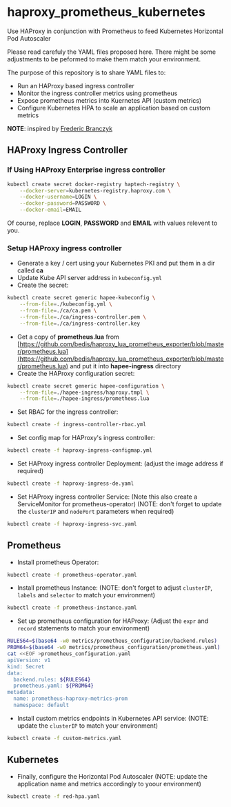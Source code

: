 # haproxy_prometheus_kubernetes
Use HAProxy in conjunction with Prometheus to feed Kubernetes Horizontal Pod Autoscaler

Please read carefuly the YAML files proposed here. There might be some adjustments to be peformed to make them match your environment.

The purpose of this repository is to share YAML files to:
* Run an HAProxy based ingress controller
* Monitor the ingress controller metrics using prometheus
* Expose prometheus metrics into Kuernetes API (custom metrics)
* Configure Kubernetes HPA to scale an application based on custom metrics

**NOTE**: inspired by [Frederic Branczyk](https://coreos.com/blog/autoscaling-with-prometheus-and-kubernetes-metrics-apis)

## HAProxy Ingress Controller

### If Using HAProxy Enterprise ingress controller

```bash
kubectl create secret docker-registry haptech-registry \
	--docker-server=kubernetes-registry.haproxy.com \
	--docker-username=LOGIN \
	--docker-password=PASSWORD \
	--docker-email=EMAIL
```

Of course, replace **LOGIN**, **PASSWORD** and **EMAIL** with values relevent to you.

### Setup HAProxy ingress controller

* Generate a key / cert using your Kubernetes PKI and put them in a dir called **ca**
* Update Kube API server address in `kubeconfig.yml`
* Create the secret:
```bash
kubectl create secret generic hapee-kubeconfig \
	--from-file=./kubeconfig.yml \
	--from-file=./ca/ca.pem \
	--from-file=./ca/ingress-controller.pem \
	--from-file=./ca/ingress-controller.key
```
* Get a copy of **prometheus.lua** from [https://github.com/bedis/haproxy_lua_prometheus_exporter/blob/master/prometheus.lua](https://github.com/bedis/haproxy_lua_prometheus_exporter/blob/master/prometheus.lua) and put it into **hapee-ingress** directory
* Create the HAProxy configuration secret:
```bash
kubectl create secret generic hapee-configuration \
	--from-file=./hapee-ingress/haproxy.tmpl \
	--from-file=./hapee-ingress/prometheus.lua
```
* Set RBAC for the ingress controller:
```bash
kubectl create -f ingress-controller-rbac.yml
```
* Set config map for HAProxy's ingress controller:
```bash
kubectl create -f haproxy-ingress-configmap.yml
```
* Set HAProxy ingress controller Deployment: (adjust the image address if required)
```bash
kubectl create -f haproxy-ingress-de.yaml
```
* Set HAProxy ingress controller Service: (Note this also create a ServiceMonitor for prometheus-operator)
  (NOTE: don't forget to update the `clusterIP` and `nodePort` parameters when required)
```bash
kubectl create -f haproxy-ingress-svc.yaml
```

## Prometheus

* Install prometheus Operator:
```bash
kubectl create -f prometheus-operator.yaml
```
* Install prometheus Instance: (NOTE: don't forget to adjust `clusterIP`, `labels` and `selector` to match your environment)
```bash
kubectl create -f prometheus-instance.yaml
```
* Set up prometheus configuration for HAProxy: (Adjust the `expr` and `record` statements to match your environment)
```bash
RULES64=$(base64 -w0 metrics/prometheus_configuration/backend.rules)
PROM64=$(base64 -w0 metrics/prometheus_configuration/prometheus.yaml)
cat <<EOF >prometheus_configuration.yaml
apiVersion: v1
kind: Secret
data:
  backend.rules: ${RULES64}
  prometheus.yaml: ${PROM64}
metadata:
  name: prometheus-haproxy-metrics-prom
  namespace: default
```
* Install custom metrics endpoints in Kubernetes API service: (NOTE: update the `clusterIP` to match your environment)
```bash
kubectl create -f custom-metrics.yaml
```

## Kubernetes

* Finally, configure the Horizontal Pod Autoscaler (NOTE: update the application name and metrics accordingly to yoour environment)
```bash
kubectl create -f red-hpa.yaml
```

